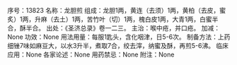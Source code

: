 序号：13823
名称：龙胆煎
组成：龙胆1两，黄连（去须）1两，黄柏（去皮，蜜炙）1两，升麻（去土）1两，苦竹叶（切）1两，槐白皮1两，大青1两，白蜜半合，酥半合。
出处：《圣济总录》卷一二三。
主治：喉中疮，并口疮。
加减：None
功效：None
用法用量：每服1匙头，含化咽津，日5-6次。
制备方法：上药细锉7味如麻豆大，以水3升半，煮取7合，绞去滓，纳蜜及酥，再煎5-6沸。
临床应用：None
各家论述：None
用药禁忌：None
附注：None
